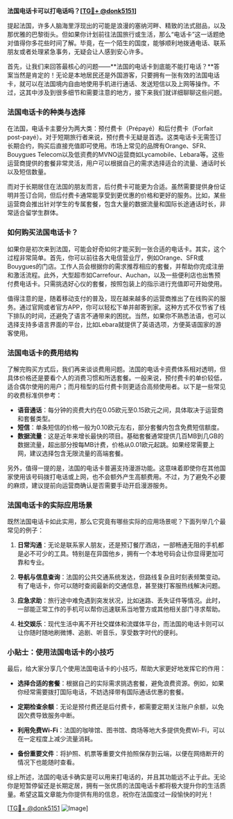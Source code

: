 **法国电话卡可以打电话吗？[[TG💪+ @donk5151](https://t.me/s/donk5151)]**

提起法国，许多人脑海里浮现出的可能是浪漫的塞纳河畔、精致的法式甜品，以及那优雅的巴黎街头。但如果你计划前往法国旅行或生活，那么“电话卡”这一话题绝对值得你多花些时间了解。毕竟，在一个陌生的国度，能够顺利地拨通电话、联系朋友或者处理紧急事务，无疑会让人感到安心许多。

首先，让我们来回答最核心的问题——**法国的电话卡到底能不能打电话？**答案当然是肯定的！无论是本地居民还是外国游客，只要拥有一张有效的法国电话卡，就可以在法国境内自由地使用手机进行通话、发送短信以及上网等操作。不过，这其中涉及到很多细节和需要注意的地方，接下来我们就详细聊聊这些问题。

### 法国电话卡的种类与选择

在法国，电话卡主要分为两大类：预付费卡（Prépayé）和后付费卡（Forfait post-payé）。对于短期旅行者来说，预付费卡无疑是首选。这类电话卡无需签订长期合约，购买后直接充值即可使用。市场上常见的品牌有Orange、SFR、Bouygues Telecom以及低资费的MVNO运营商如Lycamobile、Lebara等。这些运营商提供的套餐非常灵活，用户可以根据自己的需求选择适合的流量、通话时长以及短信数量。

而对于长期居住在法国的朋友而言，后付费卡可能更为合适。虽然需要提供身份证明并签订合同，但后付费卡通常能享受到更优惠的价格和更好的服务。比如，某些运营商会推出针对学生的专属套餐，包含大量的数据流量和国际长途通话时长，非常适合留学生群体。

### 如何购买法国电话卡？

如果你是初次来到法国，可能会好奇如何才能买到一张合适的电话卡。其实，这个过程非常简单。首先，你可以前往各大电信营业厅，例如Orange、SFR或Bouygues的门店。工作人员会根据你的需求推荐相应的套餐，并帮助你完成注册和激活流程。此外，大型超市如Carrefour、Auchan，以及一些便利店也出售预付费电话卡。只需挑选好心仪的套餐，按照包装上的指示进行充值即可开始使用。

值得注意的是，随着移动支付的普及，现在越来越多的运营商推出了在线购买的服务。通过官网或者官方APP，你可以轻松下单并邮寄到家。这种方式不仅节省了线下排队的时间，还避免了语言不通带来的困扰。当然，如果你不熟悉法语，也可以选择支持多语言界面的平台，比如Lebara就提供了英语选项，方便英语国家的游客使用。

### 法国电话卡的费用结构

了解完购买方式后，我们再来谈谈费用问题。法国的电话卡资费体系相对透明，但具体价格还是要看个人的消费习惯和所选套餐。一般来说，预付费卡的单价较低，适合偶尔使用的用户；而月租型的后付费卡则更适合高频使用者。以下是一些常见的收费标准供参考：

- **语音通话**：每分钟的资费大约在0.05欧元至0.15欧元之间，具体取决于运营商和套餐类型。
- **短信**：单条短信的价格一般为0.10欧元左右，部分套餐内包含免费短信额度。
- **数据流量**：这是近年来增长最快的项目。基础套餐通常提供几百MB到几GB的数据流量，超出部分按每MB计费，价格从0.01欧元起跳。如果经常需要上网，建议选择包含无限流量的高端套餐。

另外，值得一提的是，法国的电话卡普遍支持漫游功能。这意味着即使你在其他国家使用该号码拨打电话或上网，也不会额外产生高额费用。不过，为了避免不必要的麻烦，建议提前向运营商确认是否需要手动开启漫游服务。

### 法国电话卡的实际应用场景

既然法国电话卡如此实用，那么它究竟有哪些实际的应用场景呢？下面列举几个最常见的例子：

1. **日常沟通**：无论是联系家人朋友，还是预订餐厅酒店，一部畅通无阻的手机都是必不可少的工具。特别是在异国他乡，拥有一个本地号码会让你显得更加可靠和专业。
   
2. **导航与信息查询**：法国的公共交通系统发达，但路线复杂且时刻表频繁变动。有了电话卡，你可以随时查阅最新的交通信息，甚至拨打客服热线解决问题。

3. **应急求助**：旅行途中难免遇到突发状况，比如迷路、丢失证件等情况。此时，一部能正常工作的手机可以帮你迅速联系当地警方或其他相关部门寻求帮助。

4. **社交娱乐**：现代生活中离不开社交媒体和流媒体平台，而法国的电话卡则可以让你随时随地刷微博、追剧、听音乐，享受数字时代的便利。

### 小贴士：使用法国电话卡的小技巧

最后，给大家分享几个使用法国电话卡的小技巧，帮助大家更好地发挥它的作用：

- **选择合适的套餐**：根据自己的实际需求挑选套餐，避免浪费资源。例如，如果你经常需要拨打国际电话，不妨选择带有国际通话优惠的套餐。
  
- **定期检查余额**：无论是预付费还是后付费卡，都需要定期关注账户余额，以免因欠费导致服务中断。

- **利用免费Wi-Fi**：法国的咖啡馆、图书馆、商场等地大多提供免费Wi-Fi，可以在一定程度上减少流量消耗。

- **备份重要文件**：将护照、机票等重要文件拍照保存到云端，以便在网络断开的情况下也能随时查看。

综上所述，法国的电话卡确实是可以用来打电话的，并且其功能远不止于此。无论你是短暂停留还是长期定居，拥有一张优质的法国电话卡都将极大提升你的生活质量。希望这篇文章能为你提供有用的信息，祝你在法国度过一段愉快的时光！

[[TG💪+ @donk5151](https://t.me/s/donk5151) ![Image](https://i.postimg.cc/rwNCRYN7/Snipaste-2025-04-30-17-27-05.png)]
